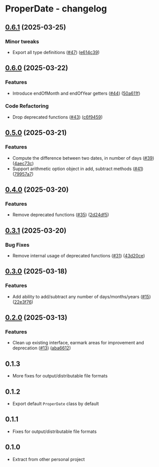 # ProperDate - changelog

## [0.6.1](https://github.com/jszymanowski/proper-date.js/compare/v0.6.0...v0.6.1) (2025-03-25)


### Minor tweaks

* Export all type definitions ([#47](https://github.com/jszymanowski/proper-date.js/issues/47)) ([e614c39](https://github.com/jszymanowski/proper-date.js/commit/e614c39b5a709e8b942c5c9acf00b6eb89f9a6c7))

## [0.6.0](https://github.com/jszymanowski/proper-date.js/compare/v0.5.0...v0.6.0) (2025-03-22)


### Features

* Introduce endOfMonth and endOfYear getters ([#44](https://github.com/jszymanowski/proper-date.js/issues/44)) ([50a611f](https://github.com/jszymanowski/proper-date.js/commit/50a611f162234d91a13620e150a636d85d5b9f9e))


### Code Refactoring

* Drop deprecated functions ([#43](https://github.com/jszymanowski/proper-date.js/issues/43)) ([c6f9459](https://github.com/jszymanowski/proper-date.js/commit/c6f945938da17643a74bdd268c1836967366ffd3))

## [0.5.0](https://github.com/jszymanowski/proper-date.js/compare/v0.4.0...v0.5.0) (2025-03-21)


### Features

* Compute the difference between two dates, in number of days ([#39](https://github.com/jszymanowski/proper-date.js/issues/39)) ([4aec73c](https://github.com/jszymanowski/proper-date.js/commit/4aec73cb320ab0d73e7ff83a7ba35bef4fcef3b5))
* Support arithmetic option object in add, subtract methods ([#41](https://github.com/jszymanowski/proper-date.js/issues/41)) ([79957a7](https://github.com/jszymanowski/proper-date.js/commit/79957a79fb4f7e4e2a5c4b61d4d7a52208659f4c))

## [0.4.0](https://github.com/jszymanowski/proper-date.js/compare/v0.3.1...v0.4.0) (2025-03-20)


### Features

* Remove deprecated functions ([#35](https://github.com/jszymanowski/proper-date.js/issues/35)) ([2d24df5](https://github.com/jszymanowski/proper-date.js/commit/2d24df5610f1bcfdbe230cff0f2b0d735e0f8e0d))

## [0.3.1](https://github.com/jszymanowski/proper-date.js/compare/v0.3.0...v0.3.1) (2025-03-20)

### Bug Fixes

- Remove internal usage of deprecated functions ([#31](https://github.com/jszymanowski/proper-date.js/issues/31)) ([43d20ce](https://github.com/jszymanowski/proper-date.js/commit/43d20ce3bfa40cd9911ff5a9ec7b515c79db2616))

## [0.3.0](https://github.com/jszymanowski/proper-date.js/compare/v0.2.0...v0.3.0) (2025-03-18)

### Features

- Add ability to add/subtract any number of days/months/years ([#15](https://github.com/jszymanowski/proper-date.js/issues/15)) ([22e3f76](https://github.com/jszymanowski/proper-date.js/commit/22e3f76617c1d16fb2d3e1d655e1045abdb1d62a))

## [0.2.0](https://github.com/jszymanowski/proper-date.js/compare/v0.1.3...v0.2.0) (2025-03-13)

### Features

- Clean up existing interface, earmark areas for improvement and deprecation ([#13](https://github.com/jszymanowski/proper-date.js/issues/13)) ([aba6612](https://github.com/jszymanowski/proper-date.js/commit/aba66128c5f1739f6fa6de86d02b1456827ed2d3))

## 0.1.3

- More fixes for output/distributable file formats

## 0.1.2

- Export default `ProperDate` class by default

## 0.1.1

- Fixes for output/distributable file formats

## 0.1.0

- Extract from other personal project
